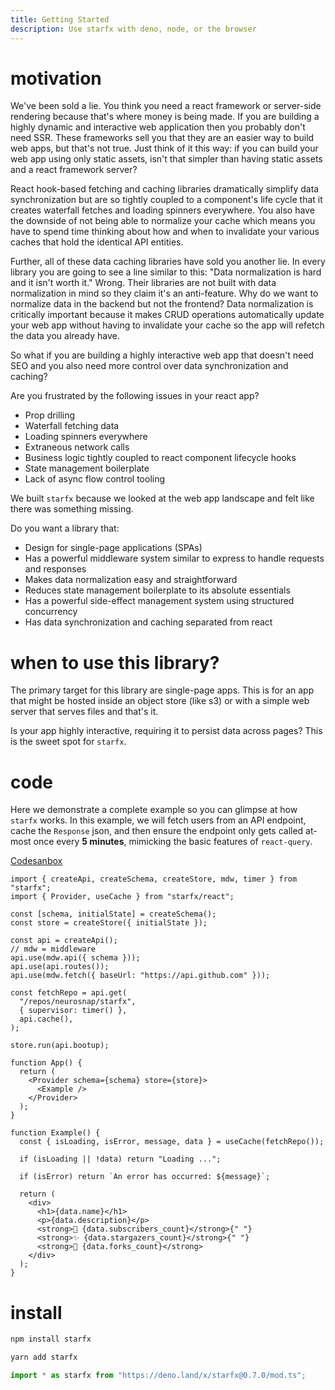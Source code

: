 ```yaml
---
title: Getting Started
description: Use starfx with deno, node, or the browser
---
```


# motivation

We've been sold a lie. You think you need a react framework or server-side
rendering because that's where money is being made. If you are building a highly
dynamic and interactive web application then you probably don't need SSR. These
frameworks sell you that they are an easier way to build web apps, but that's
not true. Just think of it this way: if you can build your web app using only
static assets, isn't that simpler than having static assets and a react
framework server?

React hook-based fetching and caching libraries dramatically simplify data
synchronization but are so tightly coupled to a component's life cycle that it
creates waterfall fetches and loading spinners everywhere. You also have the
downside of not being able to normalize your cache which means you have to spend
time thinking about how and when to invalidate your various caches that hold the
identical API entities.

Further, all of these data caching libraries have sold you another lie. In every
library you are going to see a line similar to this: "Data normalization is hard
and it isn't worth it." Wrong. Their libraries are not built with data
normalization in mind so they claim it's an anti-feature. Why do we want to
normalize data in the backend but not the frontend? Data normalization is
critically important because it makes CRUD operations automatically update your
web app without having to invalidate your cache so the app will refetch the data
you already have.

So what if you are building a highly interactive web app that doesn't need SEO
and you also need more control over data synchronization and caching?

Are you frustrated by the following issues in your react app?

- Prop drilling
- Waterfall fetching data
- Loading spinners everywhere
- Extraneous network calls
- Business logic tightly coupled to react component lifecycle hooks
- State management boilerplate
- Lack of async flow control tooling

We built `starfx` because we looked at the web app landscape and felt like there
was something missing.

Do you want a library that:

- Design for single-page applications (SPAs)
- Has a powerful middleware system similar to express to handle requests and
  responses
- Makes data normalization easy and straightforward
- Reduces state management boilerplate to its absolute essentials
- Has a powerful side-effect management system using structured concurrency
- Has data synchronization and caching separated from react

# when to use this library?

The primary target for this library are single-page apps. This is for an app
that might be hosted inside an object store (like s3) or with a simple web
server that serves files and that's it.

Is your app highly interactive, requiring it to persist data across pages? This
is the sweet spot for `starfx`.

# code

Here we demonstrate a complete example so you can glimpse at how `starfx` works.
In this example, we will fetch users from an API endpoint, cache the `Response`
json, and then ensure the endpoint only gets called at-most once every **5
minutes**, mimicking the basic features of `react-query`.

[Codesanbox](https://codesandbox.io/p/sandbox/starfx-simplest-dgqc9v?file=%2Fsrc%2Findex.tsx)

```tsx
import { createApi, createSchema, createStore, mdw, timer } from "starfx";
import { Provider, useCache } from "starfx/react";

const [schema, initialState] = createSchema();
const store = createStore({ initialState });

const api = createApi();
// mdw = middleware
api.use(mdw.api({ schema }));
api.use(api.routes());
api.use(mdw.fetch({ baseUrl: "https://api.github.com" }));

const fetchRepo = api.get(
  "/repos/neurosnap/starfx",
  { supervisor: timer() },
  api.cache(),
);

store.run(api.bootup);

function App() {
  return (
    <Provider schema={schema} store={store}>
      <Example />
    </Provider>
  );
}

function Example() {
  const { isLoading, isError, message, data } = useCache(fetchRepo());

  if (isLoading || !data) return "Loading ...";

  if (isError) return `An error has occurred: ${message}`;

  return (
    <div>
      <h1>{data.name}</h1>
      <p>{data.description}</p>
      <strong>👀 {data.subscribers_count}</strong>{" "}
      <strong>✨ {data.stargazers_count}</strong>{" "}
      <strong>🍴 {data.forks_count}</strong>
    </div>
  );
}
```

# install

```bash
npm install starfx
```

```bash
yarn add starfx
```

```ts
import * as starfx from "https://deno.land/x/starfx@0.7.0/mod.ts";
```
